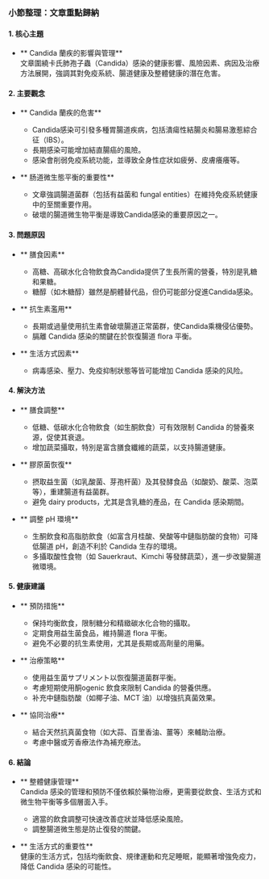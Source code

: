 ### 小節整理：文章重點歸納

#### 1. 核心主題
- ** Candida 蘭疾的影響與管理**  
  文章圍繞卡氏肺孢子蟲（Candida）感染的健康影響、風險因素、病因及治療方法展開，強調其對免疫系統、腸道健康及整體健康的潛在危害。

#### 2. 主要觀念
- ** Candida 蘭疾的危害**  
  - Candida感染可引發多種胃腸道疾病，包括潰瘍性結腸炎和腸易激惹綜合征（IBS）。
  - 長期感染可能增加結直腸癌的風險。
  - 感染會削弱免疫系統功能，並導致全身性症狀如疲勞、皮膚癢癢等。

- ** 肠道微生態平衡的重要性**  
  - 文章強調腸道菌群（包括有益菌和 fungal entities）在維持免疫系統健康中的至關重要作用。
  - 破壞的腸道微生物平衡是導致Candida感染的重要原因之一。

#### 3. 問題原因
- ** 膳食因素**  
  - 高糖、高碳水化合物飲食為Candida提供了生長所需的營養，特別是乳糖和果糖。
  - 糖醇（如木糖醇）雖然是酮體替代品，但仍可能部分促進Candida感染。

- ** 抗生素濫用**  
  - 長期或過量使用抗生素會破壞腸道正常菌群，使Candida乘機侵佔優勢。
  - 膈離 Candida 感染的關鍵在於恢復腸道 flora 平衡。

- ** 生活方式因素**  
  - 病毒感染、壓力、免疫抑制狀態等皆可能增加 Candida 感染的风险。

#### 4. 解決方法
- ** 膳食調整**  
  - 低糖、低碳水化合物飲食（如生酮飲食）可有效限制 Candida 的營養來源，促使其衰退。
  - 增加蔬菜攝取，特別是富含膳食纖維的蔬菜，以支持腸道健康。

- ** 膠原菌恢復**  
  - 摂取益生菌（如乳酸菌、芽孢杆菌）及其發酵食品（如酸奶、酸菜、泡菜等），重建腸道有益菌群。
  - 避免 dairy products，尤其是含乳糖的產品，在 Candida 感染期間。

- ** 調整 pH 環境**  
  - 生酮飲食和高脂肪飲食（如富含月桂酸、癸酸等中鏈脂肪酸的食物）可降低腸道 pH，創造不利於 Candida 生存的環境。
  - 多攝取酸性食物（如 Sauerkraut、Kimchi 等發酵蔬菜），進一步改變腸道微環境。

#### 5. 健康建議
- ** 預防措施**  
  - 保持均衡飲食，限制糖分和精緻碳水化合物的攝取。
  - 定期食用益生菌食品，維持腸道 flora 平衡。
  - 避免不必要的抗生素使用，尤其是長期或高劑量的用藥。

- ** 治療策略**  
  - 使用益生菌サプリメント以恢復腸道菌群平衡。
  - 考慮短期使用酮ogenic 飲食來限制 Candida 的營養供應。
  - 补充中鏈脂肪酸（如椰子油、MCT 油）以增強抗真菌效果。

- ** 協同治療**  
  - 結合天然抗真菌食物（如大蒜、百里香油、薑等）來輔助治療。
  - 考慮中醫或芳香療法作為補充療法。

#### 6. 結論
- ** 整體健康管理**  
  Candida 感染的管理和預防不僅依賴於藥物治療，更需要從飲食、生活方式和微生物平衡等多個層面入手。
  - 適當的飲食調整可快速改善症狀並降低感染風險。
  - 調整腸道微生態是防止復發的關鍵。

- ** 生活方式的重要性**  
  健康的生活方式，包括均衡飲食、規律運動和充足睡眠，能顯著增強免疫力，降低 Candida 感染的可能性。